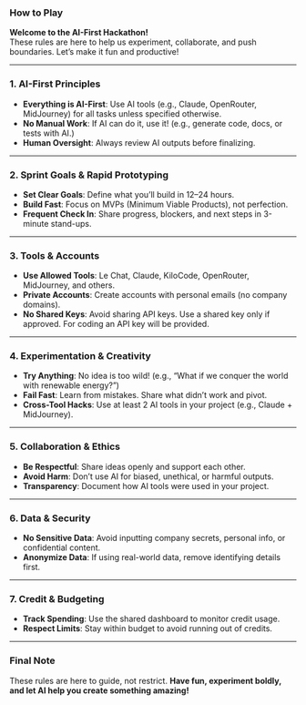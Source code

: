 ### **How to Play**  
**Welcome to the AI-First Hackathon!**  
These rules are here to help us experiment, collaborate, and push boundaries. Let’s make it fun and productive!  

---

### **1. AI-First Principles**  
- **Everything is AI-First**: Use AI tools (e.g., Claude, OpenRouter, MidJourney) for all tasks unless specified otherwise.  
- **No Manual Work**: If AI can do it, use it! (e.g., generate code, docs, or tests with AI.)  
- **Human Oversight**: Always review AI outputs before finalizing.  

---

### **2. Sprint Goals & Rapid Prototyping**  
- **Set Clear Goals**: Define what you’ll build in 12–24 hours.  
- **Build Fast**: Focus on MVPs (Minimum Viable Products), not perfection.  
- **Frequent Check In**: Share progress, blockers, and next steps in 3-minute stand-ups.  

---

### **3. Tools & Accounts**  
- **Use Allowed Tools**: Le Chat, Claude, KiloCode, OpenRouter, MidJourney, and others.  
- **Private Accounts**: Create accounts with personal emails (no company domains).  
- **No Shared Keys**: Avoid sharing API keys. Use a shared key only if approved. For coding an API key will be provided.  

---

### **4. Experimentation & Creativity**  
- **Try Anything**: No idea is too wild! (e.g., “What if we conquer the world with renewable energy?”)  
- **Fail Fast**: Learn from mistakes. Share what didn’t work and pivot.  
- **Cross-Tool Hacks**: Use at least 2 AI tools in your project (e.g., Claude + MidJourney).  

---

### **5. Collaboration & Ethics**  
- **Be Respectful**: Share ideas openly and support each other.  
- **Avoid Harm**: Don’t use AI for biased, unethical, or harmful outputs.  
- **Transparency**: Document how AI tools were used in your project.  

---

### **6. Data & Security**  
- **No Sensitive Data**: Avoid inputting company secrets, personal info, or confidential content.  
- **Anonymize Data**: If using real-world data, remove identifying details first.  

---

### **7. Credit & Budgeting**  
- **Track Spending**: Use the shared dashboard to monitor credit usage.  
- **Respect Limits**: Stay within budget to avoid running out of credits.  

---

### **Final Note**  
These rules are here to guide, not restrict. **Have fun, experiment boldly, and let AI help you create something amazing!**  
